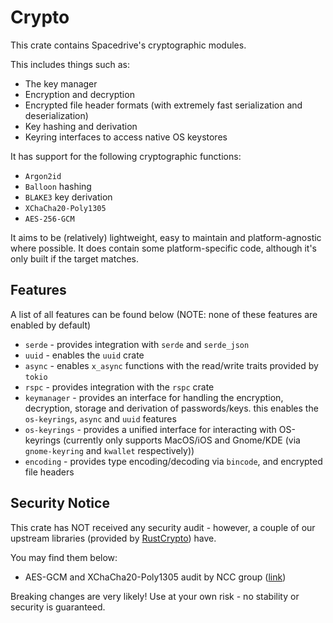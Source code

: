 # Crypto

This crate contains Spacedrive's cryptographic modules.

This includes things such as:

- The key manager
- Encryption and decryption
- Encrypted file header formats (with extremely fast serialization and deserialization)
- Key hashing and derivation
- Keyring interfaces to access native OS keystores

It has support for the following cryptographic functions:

- `Argon2id`
- `Balloon` hashing
- `BLAKE3` key derivation
- `XChaCha20-Poly1305`
- `AES-256-GCM`

It aims to be (relatively) lightweight, easy to maintain and platform-agnostic where possible. It does contain some platform-specific code, although it's only built if the target matches.

## Features

A list of all features can be found below (NOTE: none of these features are enabled by default)

- `serde` - provides integration with `serde` and `serde_json`
- `uuid` - enables the `uuid` crate
- `async` - enables `x_async` functions with the read/write traits provided by `tokio`
- `rspc` - provides integration with the `rspc` crate
- `keymanager` - provides an interface for handling the encryption, decryption, storage and derivation of passwords/keys. this enables the `os-keyrings`, `async` and `uuid` features
- `os-keyrings` - provides a unified interface for interacting with OS-keyrings (currently only supports MacOS/iOS and Gnome/KDE (via `gnome-keyring` and `kwallet` respectively))
- `encoding` - provides type encoding/decoding via `bincode`, and encrypted file headers

## Security Notice

This crate has NOT received any security audit - however, a couple of our upstream libraries (provided by [RustCrypto](https://github.com/RustCrypto)) have.

You may find them below:

- AES-GCM and XChaCha20-Poly1305 audit by NCC group ([link](https://research.nccgroup.com/wp-content/uploads/2020/02/NCC_Group_MobileCoin_RustCrypto_AESGCM_ChaCha20Poly1305_Implementation_Review_2020-02-12_v1.0.pdf))

Breaking changes are very likely! Use at your own risk - no stability or security is guaranteed.

